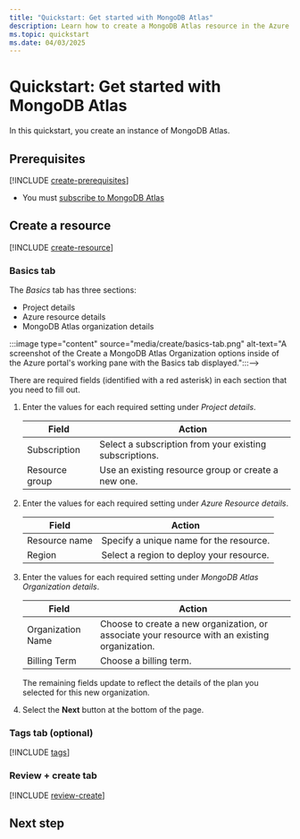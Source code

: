 ```yaml
---
title: "Quickstart: Get started with MongoDB Atlas"
description: Learn how to create a MongoDB Atlas resource in the Azure portal.
ms.topic: quickstart
ms.date: 04/03/2025
---
```


# Quickstart: Get started with MongoDB Atlas

In this quickstart, you create an instance of MongoDB Atlas.

## Prerequisites

[!INCLUDE [create-prerequisites](../includes/create-prerequisites.md)]
- You must [subscribe to MongoDB Atlas](overview.md#subscribe-to-mongodb-atlas)

## Create a resource

[!INCLUDE [create-resource](../includes/create-resource.md)]

### Basics tab

The *Basics* tab has three sections:

- Project details
- Azure resource details
- MongoDB Atlas organization details

<!-->:::image type="content" source="media/create/basics-tab.png" alt-text="A screenshot of the Create a MongoDB Atlas Organization options inside of the Azure portal's working pane with the Basics tab displayed.":::-->

There are required fields (identified with a red asterisk) in each section that you need to fill out.

1. Enter the values for each required setting under *Project details*.

    | Field               | Action                                                    |
    |---------------------|-----------------------------------------------------------|
    | Subscription        | Select a subscription from your existing subscriptions.   |
    | Resource group      | Use an existing resource group or create a new one.       |

1. Enter the values for each required setting under *Azure Resource details*.

    | Field              | Action                                    |
    |--------------------|-------------------------------------------|
    | Resource name      | Specify a unique name for the resource.   |
    | Region             | Select a region to deploy your resource.  |

1. Enter the values for each required setting under *MongoDB Atlas Organization details*.

    | Field                  | Action                                                                                           |
    |------------------------|--------------------------------------------------------------------------------------------------|
    | Organization Name      | Choose to create a new organization, or associate your resource with an existing organization.   |
    | Billing Term           | Choose a billing term.                                                                           |

    The remaining fields update to reflect the details of the plan you selected for this new organization.

1. Select the **Next** button at the bottom of the page.

### Tags tab (optional)

[!INCLUDE [tags](../includes/tags.md)]

### Review + create tab

[!INCLUDE [review-create](../includes/review-create.md)]

## Next step



